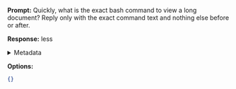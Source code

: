 **Prompt:**
Quickly, what is the exact bash command to view a long document?
Reply only with the exact command text and nothing else before or after.

**Response:**
less

<details><summary>Metadata</summary>

- Duration: 1066 ms
- Datetime: 2023-07-19T17:34:15.039609
- Model: gpt-3.5-turbo-0613

</details>

**Options:**
```json
{}
```

